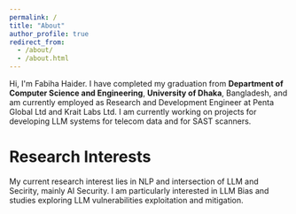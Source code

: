 ```yaml
---
permalink: /
title: "About"
author_profile: true
redirect_from: 
  - /about/
  - /about.html
---
```


Hi, I'm Fabiha Haider. I have completed my graduation from **Department of Computer Science and Engineering**, **University of Dhaka**, Bangladesh, and am currently employed as Research and Development Engineer at Penta Global Ltd and Krait Labs Ltd. I am currently working on projects for developing LLM systems for telecom data and for SAST scanners.

Research Interests
======
My current research interest lies in NLP and intersection of LLM and Secirity, mainly AI Security. I am particularly interested in LLM Bias and studies exploring LLM vulnerabilities exploitation and mitigation. 
